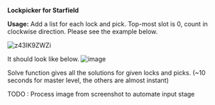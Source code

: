 **Lockpicker for Starfield**

**Usage:**
Add a list for each lock and pick. Top-most slot is 0, count in clockwise direction. Please see the example below.

![z43IK9ZWZi](https://github.com/mkaynarca/starfieldLockpicker/assets/83733847/7c7543c7-0991-41dc-9080-013958de34a6)

It should look like below.
![image](https://github.com/mkaynarca/starfieldLockpicker/assets/83733847/cd553e9a-e9a3-49ff-8225-6e7e0ad47c04)

Solve function gives all the solutions for given locks and picks. (~10 seconds for master level, the others are almost instant) 

TODO : Process image from screenshot to automate input stage
